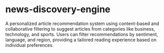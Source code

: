 # news-discovery-engine
A personalized article recommendation system using content-based and collaborative filtering to suggest articles from categories like business, technology, and sports. Users can filter recommendations by sentiment, language, and region, providing a tailored reading experience based on individual preferences.
